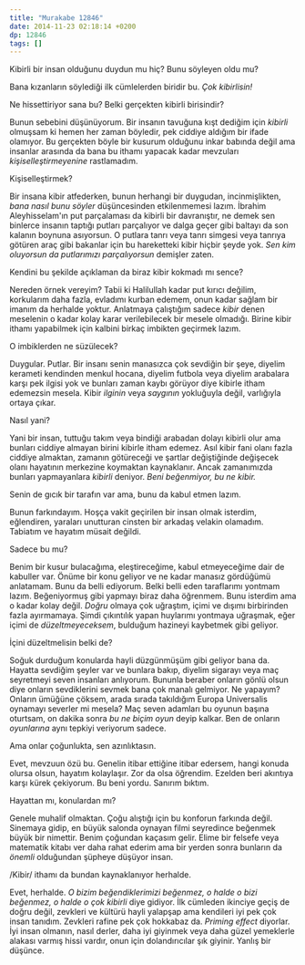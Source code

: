 ```yaml
---
title: "Murakabe 12846"
date: 2014-11-23 02:18:14 +0200
dp: 12846
tags: []
---
```


Kibirli bir insan olduğunu duydun mu hiç? Bunu söyleyen oldu mu?

Bana kızanların söylediği ilk cümlelerden biridir bu. *Çok kibirlisin!*

Ne hissettiriyor sana bu? Belki gerçekten kibirli birisindir?

Bunun sebebini düşünüyorum. Bir insanın tavuğuna kışt dediğim için
*kibirli* olmuşsam ki hemen her zaman böyledir, pek ciddiye aldığım bir
ifade olamıyor. Bu gerçekten böyle bir kusurum olduğunu inkar babında
değil ama insanlar arasında da bana bu ithamı yapacak kadar mevzuları
*kişiselleştirmeyenine* rastlamadım.

Kişiselleştirmek?

Bir insana kibir atfederken, bunun herhangi bir duygudan,
incinmişlikten, *bana nasıl bunu söyler* düşüncesinden etkilenmemesi
lazım. İbrahim Aleyhisselam'ın put parçalaması da kibirli bir
davranıştır, ne demek sen binlerce insanın taptığı putları parçalıyor ve
dalga geçer gibi baltayı da son kalanın boynuna asıyorsun. O putlara
tanrı veya tanrı simgesi veya tanrıya götüren araç gibi bakanlar için bu
hareketteki kibir hiçbir şeyde yok. *Sen kim oluyorsun da putlarımızı
parçalıyorsun* demişler zaten.

Kendini bu şekilde açıklaman da biraz kibir kokmadı mı sence?

Nereden örnek vereyim? Tabii ki Halilullah kadar put kırıcı değilim,
korkularım daha fazla, evladımı kurban edemem, onun kadar sağlam bir
imanım da herhalde yoktur. Anlatmaya çalıştığım sadece *kibir* denen
meselenin o kadar kolay karar verilebilecek bir mesele olmadığı. Birine
kibir ithamı yapabilmek için kalbini birkaç imbikten geçirmek lazım.

O imbiklerden ne süzülecek?

Duygular. Putlar. Bir insanı senin manasızca çok sevdiğin bir şeye,
diyelim kerameti kendinden menkul hocana, diyelim futbola veya diyelim
arabalara karşı pek ilgisi yok ve bunları zaman kaybı görüyor diye
kibirle itham edemezsin mesela. Kibir *ilginin* veya *saygının*
yokluğuyla değil, varlığıyla ortaya çıkar.

Nasıl yani?

Yani bir insan, tuttuğu takım veya bindiği arabadan dolayı kibirli olur
ama bunları ciddiye almayan birini kibirle itham edemez. Asıl kibir fani
olanı fazla ciddiye almaktan, zamanın götüreceği ve şartlar değiştiğinde
değişecek olanı hayatının merkezine koymaktan kaynaklanır. Ancak
zamanımızda bunları yapmayanlara *kibirli* deniyor. *Beni beğenmiyor, bu
ne kibir.*

Senin de gıcık bir tarafın var ama, bunu da kabul etmen lazım.

Bunun farkındayım. Hoşça vakit geçirilen bir insan olmak isterdim,
eğlendiren, yaraları unutturan cinsten bir arkadaş velakin olamadım.
Tabiatım ve hayatım müsait değildi.

Sadece bu mu?

Benim bir kusur bulacağıma, eleştireceğime, kabul etmeyeceğime dair de
kabuller var. Önüme bir konu geliyor ve ne kadar manasız gördüğümü
anlatamam. Bunu da belli ediyorum. Belki belli eden taraflarımı yontmam
lazım. Beğeniyormuş gibi yapmayı biraz daha öğrenmem. Bunu isterdim ama
o kadar kolay değil. *Doğru* olmaya çok uğraştım, içimi ve dışımı
birbirinden fazla ayırmamaya. Şimdi çıkıntılık yapan huylarımı yontmaya
uğraşmak, eğer içimi de *düzeltmeyeceksem*, bulduğum hazineyi kaybetmek
gibi geliyor.

İçini düzeltmelisin belki de?

Soğuk durduğum konularda hayli düzgünmüşüm gibi geliyor bana da. Hayatta
sevdiğim şeyler var ve bunlara bakıp, diyelim sigarayı veya maç
seyretmeyi seven insanları anlıyorum. Bununla beraber onların gönlü
olsun diye onların sevdiklerini sevmek bana çok manalı gelmiyor. Ne
yapayım? Onların ümüğüne çöksem, arada sırada takıldığım Europa
Universalis oynamayı severler mi mesela? Maç seven adamları bu oyunun
başına oturtsam, on dakika sonra *bu ne biçim oyun* deyip kalkar. Ben de
onların *oyunlarına* aynı tepkiyi veriyorum sadece.

Ama onlar çoğunlukta, sen azınlıktasın.

Evet, mevzuun özü bu. Genelin itibar ettiğine itibar edersem, hangi
konuda olursa olsun, hayatım kolaylaşır. Zor da olsa öğrendim. Ezelden
beri akıntıya karşı kürek çekiyorum. Bu beni yordu. Sanırım bıktım.

Hayattan mı, konulardan mı?

Genele muhalif olmaktan. Çoğu alıştığı için bu konforun farkında değil.
Sinemaya gidip, en büyük salonda oynayan filmi seyredince beğenmek büyük
bir nimettir. Benim çoğundan kaçasım gelir. Elime bir felsefe veya
matematik kitabı ver daha rahat ederim ama bir yerden sonra bunların da
*önemli* olduğundan şüpheye düşüyor insan.

/Kibir/ ithamı da bundan kaynaklanıyor herhalde.

Evet, herhalde. *O bizim beğendiklerimizi beğenmez, o halde o bizi
beğenmez, o halde o çok kibirli* diye gidiyor. İlk cümleden ikinciye
geçiş de doğru değil, zevkleri ve kültürü hayli yalapşap ama kendileri
iyi pek çok insan tanıdım. Zevkleri rafine pek çok hokkabaz da. *Priming
effect* diyorlar. İyi insan olmanın, nasıl derler, daha iyi giyinmek
veya daha güzel yemeklerle alakası varmış hissi vardır, onun için
dolandırıcılar şık giyinir. Yanlış bir düşünce.

